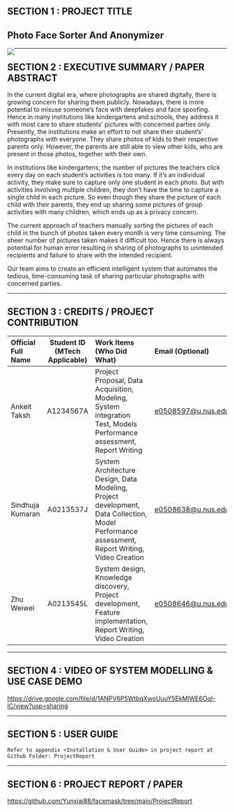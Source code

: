 ## SECTION 1 : PROJECT TITLE
## Photo Face Sorter And Anonymizer

<img src="SystemCode/facemask/application/static/img/cover_pic.png"
     style="float: left; margin-right: 0px;" />

---

## SECTION 2 : EXECUTIVE SUMMARY / PAPER ABSTRACT
In the current digital era, where photographs are shared digitally, there is growing concern for sharing them publicly. Nowadays, there is more potential to misuse someone’s face with deepfakes and face spoofing. Hence in many institutions like kindergartens and schools, they address it with most care to share students’ pictures with concerned parties only. 
Presently, the institutions make an effort to not share their student’s' photographs with everyone. They share photos of kids to their respective parents only. However, the parents are still able to view other kids, who are present in those photos, together with their own.

In institutions like kindergartens, the number of pictures the teachers click every day on each student’s activities is too many. If it’s an individual activity, they make sure to capture only one student in each photo. But with activities involving multiple children, they don’t have the time to capture a single child in each picture. So even though they share the picture of each child with their parents, they end up sharing some pictures of group activities with many children, which ends up as a privacy concern.

The current approach of teachers manually sorting the pictures of each child in the bunch of photos taken every month is very time consuming. The sheer number of pictures taken makes it difficult too. Hence there is always potential for human error resulting in sharing of photographs to unintended recipients and failure to share with the intended recipient.

Our team aims to create an efficient intelligent system that automates the tedious, time-consuming task of sharing particular photographs with concerned parties.

---
## SECTION 3 : CREDITS / PROJECT CONTRIBUTION

| Official Full Name  | Student ID (MTech Applicable)  | Work Items (Who Did What) | Email (Optional) |
| :------------ |:---------------:| :-----| :-----|
| Ankeit Taksh | A1234567A | Project Proposal, Data Acquisition, Modeling, System integration Test, Models Performance assessment, Report Writing | e0508597@u.nus.edu |
| Sindhuja Kumaran | A0213537J | System Architecture Design, Data Modeling, Project development, Data Collection,  Model Performance assessment, Report Writing, Video Creation | e0508638@u.nus.edu |
| Zhu Weiwei | A0213545L | System design, Knowledge discovery, Project development, Feature implementation, Report Writing, Video Creation | e0508646@u.nus.edu |

---

## SECTION 4 : VIDEO OF SYSTEM MODELLING & USE CASE DEMO

https://drive.google.com/file/d/1ANPV6P5WtbqXwoUuuY5EkMlWE6OqI-lC/view?usp=sharing

---

## SECTION 5 : USER GUIDE

`Refer to appendix <Installation & User Guide> in project report at Github Folder: ProjectReport`

---

## SECTION 6 : PROJECT REPORT / PAPER

https://github.com/Yunxiai88/facemask/tree/main/ProjectReport